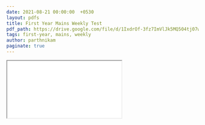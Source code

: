 ```yaml
---
date: 2021-08-21 00:00:00  +0530
layout: pdfs
title: First Year Mains Weekly Test
pdf_path: https://drive.google.com/file/d/1IxdrOf-3fz7ImVlJk5MQ504tj07wY-84/preview?usp=drive_link
tags: first-year, mains, weekly
author: parthnikam
paginate: true
---
```


<iframe class="embed-pdf" src="{{ page.pdf_path }}#toolbar=0" seamless="seamless" scrolling="no" style="overflow:hidden"></iframe>

